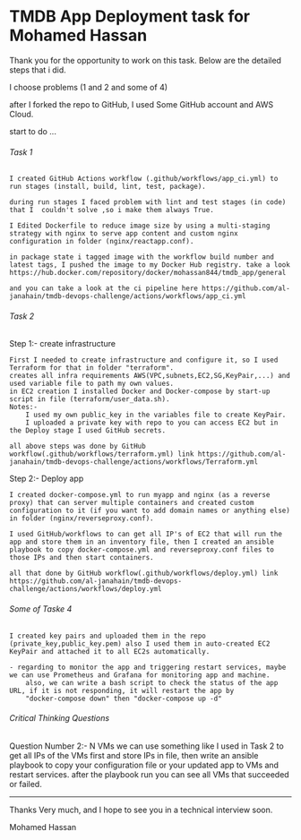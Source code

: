 # TMDB App Deployment task for Mohamed Hassan

Thank you for the opportunity to work on this task. Below are the detailed steps that i did.

I choose problems (1 and 2 and some of 4)

after I forked the repo to GitHub, I used Some GitHub account and AWS Cloud.

start to do ...

###### Task 1 ######

    I created GitHub Actions workflow (.github/workflows/app_ci.yml) to run stages (install, build, lint, test, package).

    during run stages I faced problem with lint and test stages (in code) that I  couldn't solve ,so i make them always True.

    I Edited Dockerfile to reduce image size by using a multi-staging strategy with nginx to serve app content and custom nginx configuration in folder (nginx/reactapp.conf).

    in package state i tagged image with the workflow build number and latest tags, I pushed the image to my Docker Hub registry. take a look https://hub.docker.com/repository/docker/mohassan844/tmdb_app/general

    and you can take a look at the ci pipeline here https://github.com/al-janahain/tmdb-devops-challenge/actions/workflows/app_ci.yml

###### Task 2 ######
Step 1:- create infrastructure

    First I needed to create infrastructure and configure it, so I used Terraform for that in folder "terraform".
    creates all infra requirements AWS(VPC,subnets,EC2,SG,KeyPair,...) and used variable file to path my own values.
    in EC2 creation I installed Docker and Docker-compose by start-up script in file (terraform/user_data.sh).
    Notes:-
        I used my own public_key in the variables file to create KeyPair.
        I uploaded a private key with repo to you can access EC2 but in the Deploy stage I used GitHub secrets.

    all above steps was done by GitHub workflow(.github/workflows/terraform.yml) link https://github.com/al-janahain/tmdb-devops-challenge/actions/workflows/Terraform.yml

Step 2:- Deploy app

    I created docker-compose.yml to run myapp and nginx (as a reverse proxy) that can server multiple containers and created custom configuration to it (if you want to add domain names or anything else) in folder (nginx/reverseproxy.conf).

    I used GitHub/workflows to can get all IP's of EC2 that will run the app and store them in an inventory file, then I created an ansible playbook to copy docker-compose.yml and reverseproxy.conf files to those IPs and then start containers.

    all that done by GitHub workflow(.github/workflows/deploy.yml) link https://github.com/al-janahain/tmdb-devops-challenge/actions/workflows/deploy.yml

###### Some of Taske 4 ######

    I created key pairs and uploaded them in the repo (private_key,public_key.pem) also I used them in auto-created EC2 KeyPair and attached it to all EC2s automatically.

    - regarding to monitor the app and triggering restart services, maybe we can use Prometheus and Grafana for monitoring app and machine.
        also, we can write a bash script to check the status of the app URL, if it is not responding, it will restart the app by 
        "docker-compose down" then "docker-compose up -d" 

###### Critical Thinking Questions ######
 
Question Number 2:- N VMs
    we can use something like I used in Task 2 to get all IPs of the VMs first and store IPs in file, then write an ansible playbook to copy your configuration file or your updated app to VMs and restart services.
    after the playbook run you can see all VMs that succeeded or failed.


-----------
Thanks Very much, and I hope to see you in a technical interview soon.

Mohamed Hassan


